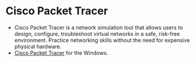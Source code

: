 # Cisco Packet Tracer
- Cisco Packet Tracer is a network simulation tool that allows users to design, configure, troubleshoot virtual networks in a safe, risk-free environment. Practice networking skills without the need for expensive physical hardware.
- [Cisco Packet Tracer](https://www.netacad.com/resources/lab-downloads?courseLang=en-US) for the Windows.
